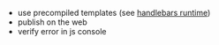 * use precompiled templates (see [handlebars runtime](https://cdnjs.cloudflare.com/ajax/libs/handlebars.js/4.4.2/handlebars.runtime.min.js))
* publish on the web
* verify error in js console
